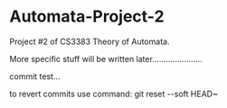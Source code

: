 # Automata-Project-2
Project #2 of CS3383 Theory of Automata.

More specific stuff will be written later......................

commit test...

to revert commits use command: git reset --soft HEAD~